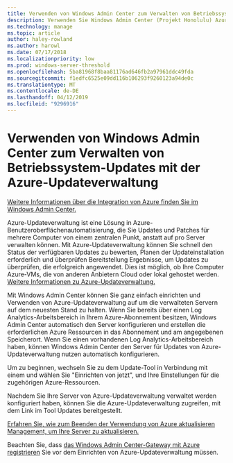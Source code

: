 ```yaml
---
title: Verwenden von Windows Admin Center zum Verwalten von Betriebssystem-Updates mit der Azure-Updateverwaltung
description: Verwenden Sie Windows Admin Center (Projekt Honolulu) Azure-Updateverwaltung einrichten, zum Verwalten von Betriebssystem-updates.
ms.technology: manage
ms.topic: article
author: haley-rowland
ms.author: harowl
ms.date: 07/17/2018
ms.localizationpriority: low
ms.prod: windows-server-threshold
ms.openlocfilehash: 5ba81968f8baa81176ad646fb2a97961ddc49fda
ms.sourcegitcommit: f1edfc6525e09dd116b106293f9260123a94de0c
ms.translationtype: MT
ms.contentlocale: de-DE
ms.lasthandoff: 04/12/2019
ms.locfileid: "9296916"
---
```

# Verwenden von Windows Admin Center zum Verwalten von Betriebssystem-Updates mit der Azure-Updateverwaltung

[Weitere Informationen über die Integration von Azure finden Sie im Windows Admin Center.](../plan/azure-integration-options.md)

Azure-Updateverwaltung ist eine Lösung in Azure-Benutzeroberflächenautomatisierung, die Sie Updates und Patches für mehrere Computer von einem zentralen Punkt, anstatt auf pro Server verwalten können. Mit Azure-Updateverwaltung können Sie schnell den Status der verfügbaren Updates zu bewerten, Planen der Updateinstallation erforderlich und überprüfen Bereitstellung Ergebnisse, um Updates zu überprüfen, die erfolgreich angewendet. Dies ist möglich, ob Ihre Computer Azure-VMs, die von anderen Anbietern Cloud oder lokal gehostet werden. [Weitere Informationen zu Azure-Updateverwaltung.](https://docs.microsoft.com/azure/automation/automation-update-management)

Mit Windows Admin Center können Sie ganz einfach einrichten und Verwenden von Azure-Updateverwaltung auf um die verwalteten Servern auf dem neuesten Stand zu halten. Wenn Sie bereits über einen Log Analytics-Arbeitsbereich in Ihrem Azure-Abonnement besitzen, Windows Admin Center automatisch den Server konfigurieren und erstellen die erforderlichen Azure Ressourcen in das Abonnement und am angegebenen Speicherort. Wenn Sie einen vorhandenen Log Analytics-Arbeitsbereich haben, können Windows Admin Center den Server für Updates von Azure-Updateverwaltung nutzen automatisch konfigurieren.  

Um zu beginnen, wechseln Sie zu dem Update-Tool in Verbindung mit einem und wählen Sie "Einrichten von jetzt", und Ihre Einstellungen für die zugehörigen Azure-Ressourcen. 

Nachdem Sie Ihre Server von Azure-Updateverwaltung verwaltet werden konfiguriert haben, können Sie die Azure-Updateverwaltung zugreifen, mit dem Link im Tool Updates bereitgestellt. 

[Erfahren Sie, wie zum Beenden der Verwendung von Azure aktualisieren Management, um Ihre Server zu aktualisieren.](azure-monitor.md#disabling-monitoring)

Beachten Sie, dass [das Windows Admin Center-Gateway mit Azure registrieren](..\configure\azure-integration.md) Sie vor dem Einrichten von Azure-Updateverwaltung müssen.

